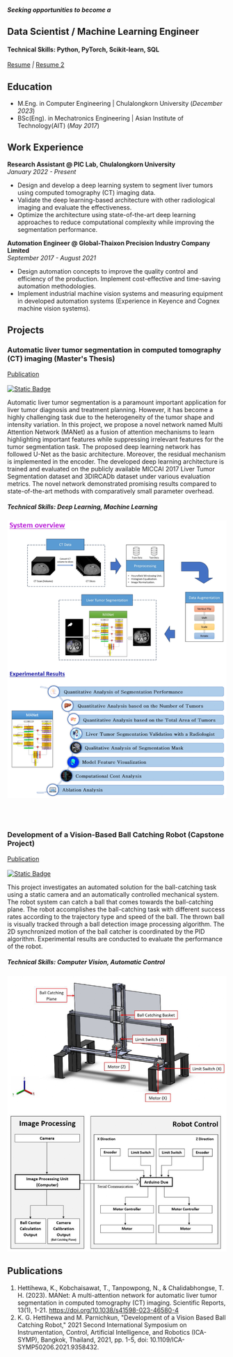 ##### Seeking opportunities to become a

## Data Scientist / Machine Learning Engineer

#### Technical Skills: Python, PyTorch, Scikit-learn, SQL

[Resume](https://www.nature.com/articles/s41598-023-46580-4) *|* [Resume 2](https://www.nature.com/articles/s41598-023-46580-4)

## Education								       		
- M.Eng. in Computer Engineering | Chulalongkorn University (_December 2023_)	 			        		
- BSc(Eng). in Mechatronics Engineering | Asian Institute of Technology(AIT) (_May 2017_)

## Work Experience
**Research Assistant @ PIC Lab, Chulalongkorn University** <br> 
_January 2022 - Present_
- Design and develop a deep learning system to segment liver tumors using computed tomography (CT) imaging data.
- Validate the deep learning-based architecture with other radiological imaging and evaluate the effectiveness.
- Optimize the architecture using state-of-the-art deep learning approaches to reduce computational complexity while improving the segmentation performance. 

**Automation Engineer @ Global-Thaixon Precision Industry Company Limited** <br> 
_September 2017 - August 2021_
- Design automation concepts to improve the quality control and efficiency of the production. Implement cost-effective and time-saving automation methodologies.
- Implement industrial machine vision systems and measuring equipment in developed automation systems (Experience in Keyence and Cognex machine vision systems).

## Projects
### Automatic liver tumor segmentation in computed tomography (CT) imaging (Master's Thesis) 

[Publication](https://www.nature.com/articles/s41598-023-46580-4) <br> 
<br> 
[![Static Badge](https://img.shields.io/badge/GitHub-View%20on%20GitHub-blue?style=plastic&logo=github)](https://github.com/KasunHettihewa/portfolio/tree/main)

Automatic liver tumor segmentation is a paramount important application for liver tumor diagnosis and treatment planning. However, it has become a highly challenging task due to the heterogeneity of the tumor shape and intensity variation.  In this project, we propose a novel network named Multi Attention Network (MANet) as a fusion of attention mechanisms to learn highlighting important features while suppressing irrelevant features for the tumor segmentation task. The proposed deep learning network has followed U-Net as the basic architecture. Moreover, the residual mechanism is implemented in the encoder. The developed deep learning architecture is trained and evaluated on the publicly available MICCAI 2017 Liver Tumor Segmentation dataset and 3DIRCADb dataset under various evaluation metrics. The novel network demonstrated promising results compared to state-of-the-art methods with comparatively small parameter overhead.

##### Technical Skills: Deep Learning, Machine Learning

![Thesis Project](/assets/img/thesis_project_img.png)

<br> 
<br> 

### Development of a Vision-Based Ball Catching Robot (Capstone Project)

[Publication](https://ieeexplore.ieee.org/document/9358432) <br> 
<br> 
[![Static Badge](https://img.shields.io/badge/GitHub-View%20on%20GitHub-blue?style=plastic&logo=github)](https://github.com/KasunHettihewa/portfolio/tree/main)

This project investigates an automated solution for the ball-catching task using a static camera and an automatically controlled mechanical system. The robot system can catch a ball that comes towards the ball-catching plane. The robot accomplishes the ball-catching task with different success rates according to the trajectory type and speed of the ball. The thrown ball is visually tracked through a ball detection image processing algorithm. The 2D synchronized motion of the ball catcher is coordinated by the PID algorithm. Experimental results are conducted to evaluate the performance of the robot.

##### Technical Skills: Computer Vision, Automatic Control

![Capstone Project](/assets/img/capstone_project_img.png)



## Publications
1. Hettihewa, K., Kobchaisawat, T., Tanpowpong, N., & Chalidabhongse, T. H. (2023). MANet: A multi-attention network for automatic liver tumor segmentation in computed tomography (CT) imaging. Scientific Reports, 13(1), 1-21. https://doi.org/10.1038/s41598-023-46580-4
2. K. G. Hettihewa and M. Parnichkun, "Development of a Vision Based Ball Catching Robot," 2021 Second International Symposium on Instrumentation, Control, Artificial Intelligence, and Robotics (ICA-SYMP), Bangkok, Thailand, 2021, pp. 1-5, doi: 10.1109/ICA-SYMP50206.2021.9358432.
   
